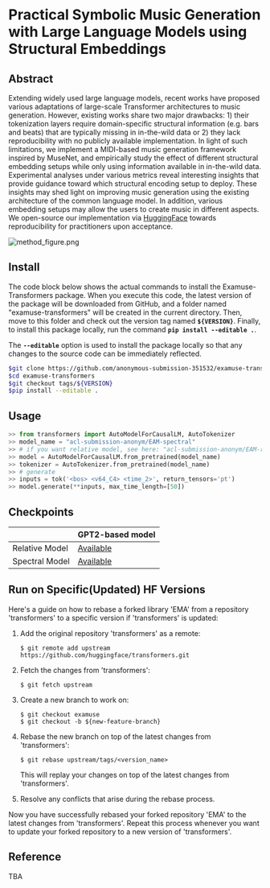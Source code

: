 # Practical Symbolic Music Generation with Large Language Models using Structural Embeddings

## Abstract
Extending widely used large language models, recent works have proposed various adaptations of large-scale Transformer architectures to music generation. However, existing works share two major drawbacks: 1) their tokenization layers require domain-specific structural information (e.g. bars and beats) that are typically missing in in-the-wild data or 2) they lack reproducibility with no publicly available implementation. In light of such limitations, we implement a MIDI-based music generation framework inspired by MuseNet, and empirically study the effect of different structural embedding setups while only using information available in in-the-wild data. Experimental analyses under various metrics reveal interesting insights that provide guidance toward which structural encoding setup to deploy. These insights may shed light on improving music generation using the existing architecture of the common language model. In addition, various embedding setups may allow the users to create music in different aspects. We open-source our implementation via [HuggingFace](https://github.com/anonymous) towards reproducibility for practitioners upon acceptance.

![method_figure.png](https://huggingface.co/acl-submission-anonym/EAM-relative/resolve/main/method_figure.png)

## Install

The code block below shows the actual commands to install the Examuse-Transformers package. When you execute this code, the latest version of the package will be downloaded from GitHub, and a folder named "examuse-transformers" will be created in the current directory. Then, move to this folder and check out the version tag named **`${VERSION}`**. Finally, to install this package locally, run the command **`pip install --editable .`**.

The **`--editable`** option is used to install the package locally so that any changes to the source code can be immediately reflected.

```bash
$git clone https://github.com/anonymous-submission-351532/examuse-transformers.git
$cd examuse-transformers
$git checkout tags/${VERSION}
$pip install --editable .
```

## Usage

```python
>> from transformers import AutoModelForCausalLM, AutoTokenizer
>> model_name = "acl-submission-anonym/EAM-spectral"
>> # if you want relative model, see here: "acl-submission-anonym/EAM-relative"
>> model = AutoModelForCausalLM.from_pretrained(model_name) 
>> tokenizer = AutoTokenizer.from_pretrained(model_name)
>> # generate
>> inputs = tok('<bos> <v64_C4> <time_2>', return_tensors='pt')
>> model.generate(**inputs, max_time_length=[50])
```

## Checkpoints

|  | GPT2-based model |
| --- | --- |
| Relative Model | [Available](https://huggingface.co/acl-submission-anonym/EAM-relative) |
| Spectral Model | [Available](https://huggingface.co/acl-submission-anonym/EAM-spectral) |

## Run on Specific(Updated) HF Versions

Here's a guide on how to rebase a forked library 'EMA' from a repository 'transformers' to a specific version if 'transformers' is updated:

1. Add the original repository 'transformers' as a remote:
    
    ```
    $ git remote add upstream https://github.com/huggingface/transformers.git
    ```
    
2. Fetch the changes from 'transformers':
    
    ```
    $ git fetch upstream
    ```
    
3. Create a new branch to work on:
    
    ```
    $ git checkout examuse
    $ git checkout -b ${new-feature-branch}
    ```
    
4. Rebase the new branch on top of the latest changes from 'transformers':
    
    ```
    $ git rebase upstream/tags/<version_name>
    ```
    
    This will replay your changes on top of the latest changes from 'transformers'.
    
5. Resolve any conflicts that arise during the rebase process.

Now you have successfully rebased your forked repository 'EMA' to the latest changes from 'transformers'. Repeat this process whenever you want to update your forked repository to a new version of 'transformers'.

## Reference

TBA